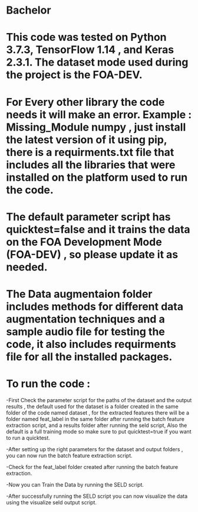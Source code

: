 # Bachelor

# This code was tested on Python 3.7.3, TensorFlow 1.14 , and Keras 2.3.1. The dataset mode used during the project is the FOA-DEV.

# For Every other library the code needs it will make an error. Example : Missing_Module numpy , just install the latest version of it using pip, there is a requirments.txt file that includes all the libraries that were installed on the platform used to run the code.

# The default parameter script has quicktest=false and it trains the data on the FOA Development Mode (FOA-DEV) , so please update it as needed.

# The Data augmentaion folder includes methods for different data augmentation techniques and a sample audio file for testing the code, it also includes requirments file for all the installed packages.

# To run the code :
-First Check the parameter script for the paths of the dataset and the output results , the default used for the dataset is a folder created in the same folder of the code named dataset , for the extracted features there will be a folder named feat_label in the same folder after running the batch feature extraction script, and a results folder after running the seld script, Also the default is a full training mode so make sure to put quicktest=true if you want to run a quicktest.

-After setting up the right parameters for the dataset and output folders , you can now run the batch feature extraction script.

-Check for the feat_label folder created after running the batch feature extraction.

-Now you can Train the Data by running the SELD script.

-After successfully running the SELD script you can now visualize the data using the visualize seld output script.
